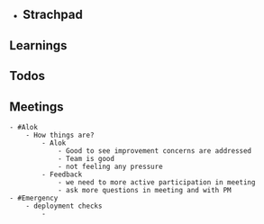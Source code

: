 - ## Strachpad
## Learnings
## Todos
## Meetings
	- #Alok
		- How things are?
			- Alok
				- Good to see improvement concerns are addressed
				- Team is good
				- not feeling any pressure
			- Feedback
				- we need to more active participation in meeting
				- ask more questions in meeting and with PM
	- #Emergency
		- deployment checks
			-